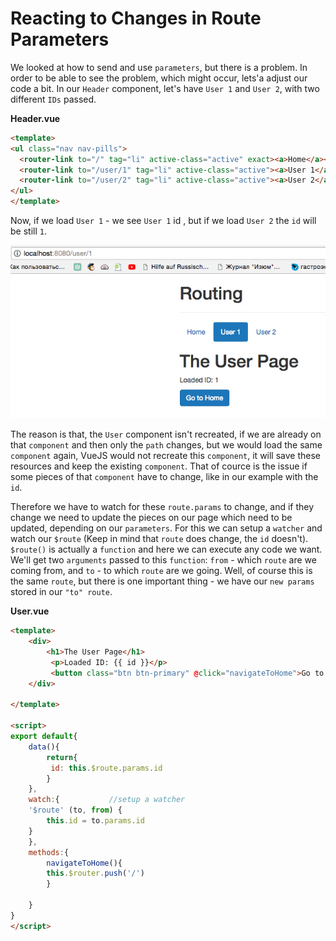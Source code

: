# Reacting to Changes in Route Parameters

We looked at how to send and use `parameters`, but there is a problem. In order to be able to see the problem, which might occur, lets'a adjust our code a bit. In our `Header` component, let's have `User 1` and `User 2`, with two different `IDs` passed. 

**Header.vue**

```html
<template>
<ul class="nav nav-pills">
  <router-link to="/" tag="li" active-class="active" exact><a>Home</a></router-link>   
  <router-link to="/user/1" tag="li" active-class="active"><a>User 1</a></router-link>  <!--id 1-->
  <router-link to="/user/2" tag="li" active-class="active"><a>User 2</a></router-link>  <!--id 2-->
</ul>
</template>
```
Now, if we load `User 1` - we see `User 1` id , but if we load `User 2` the `id` will be still `1`.

![changes-route-parameters](../changes-route-parameters.png)

The reason is that, the `User` component isn't recreated, if we are already on that `component` and then only the `path` changes, but we would load the same `component` again, VueJS would not recreate this `component`, it will save these resources and keep the existing `component`. That of cource is the issue if some pieces of that `component` have to change, like in our example with the `id`. 

Therefore we have to watch for these `route.params` to change, and if they change we need to update the pieces on our page which need to be updated, depending on our `parameters`. For this we can setup a `watcher` and watch our `$route` (Keep in mind that `route` does change, the `id` doesn't). `$route()` is actually a `function` and here we can execute any code we want. We'll get two `arguments` passed to this `function`: `from` - which `route` are we coming from, and `to` - to which `route` are we going. Well, of course this is the same `route`, but there is one important thing - we have our `new params` stored in our `"to" route`. 

**User.vue**

```html
<template>
    <div>
        <h1>The User Page</h1>
         <p>Loaded ID: {{ id }}</p>  
         <button class="btn btn-primary" @click="navigateToHome">Go to Home</button>
    </div>

</template>

<script>
export default{
    data(){
        return{
         id: this.$route.params.id 
        }
    },
    watch:{           //setup a watcher 
    '$route' (to, from) {
        this.id = to.params.id
    }
    },
    methods:{
        navigateToHome(){
        this.$router.push('/')
        }
        
    }
}
</script>
``` 